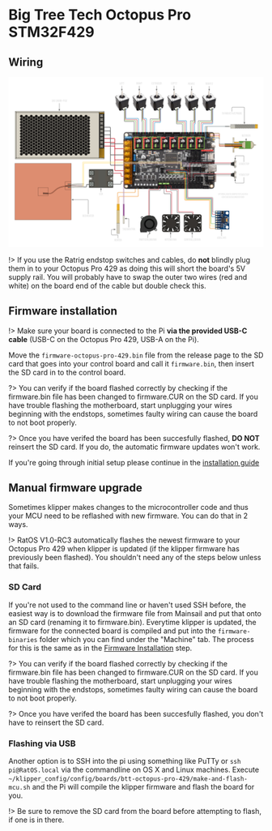 # Big Tree Tech Octopus Pro STM32F429

## Wiring

![BTT Octopus Pro STM32F429 Wiring Diagram](_media/octopus-11-wiring.png)

!> If you use the Ratrig endstop switches and cables, do **not** blindly plug them in to your Octopus Pro 429 as doing this will short the board's 5V supply rail. You will probably have to swap the outer two wires (red and white) on the board end of the cable but double check this.

## Firmware installation

!> Make sure your board is connected to the Pi **via the provided USB-C cable** (USB-C on the Octopus Pro 429, USB-A on the Pi).

Move the `firmware-octopus-pro-429.bin` file from the release page to the SD card that goes into your control board and call it `firmware.bin`, then insert the SD card in to the control board.

?>
You can verify if the board flashed correctly by checking if the firmware.bin file has been changed to firmware.CUR on the SD card. If you have trouble flashing the motherboard, start unplugging your wires beginning with the endstops, sometimes faulty wiring can cause the board to not boot properly.

?> Once you have verifed the board has been succesfully flashed, **DO NOT** reinsert the SD card. If you do, the automatic firmware updates won't work.

If you're going through initial setup please continue in the [installation guide](installation.md#setup)

## Manual firmware upgrade

Sometimes klipper makes changes to the microcontroller code and thus your MCU need to be reflashed with new firmware. You can do that in 2 ways.

!> RatOS V1.0-RC3 automatically flashes the newest firmware to your
Octopus Pro 429 when klipper is updated (if the klipper firmware has previously been flashed).
You shouldn't need any of the steps below unless that fails.

### SD Card

If you're not used to the command line or haven't used SSH before, the easiest way is to download the firmware file from Mainsail and put that onto an SD card (renaming it to firmware.bin). Everytime klipper is updated, the firmware for the connected board is compiled and put into the `firmware-binaries` folder which you can find under the "Machine" tab. The process for this is the same as in the [Firmware Installation](#firmware-installation) step.

?>
You can verify if the board flashed correctly by checking if the firmware.bin file has been changed to firmware.CUR on the SD card. If you have trouble flashing the motherboard, start unplugging your wires beginning with the endstops, sometimes faulty wiring can cause the board to not boot properly.

?> Once you have verifed the board has been succesfully flashed, you don't have to reinsert the SD card.

### Flashing via USB

Another option is to SSH into the pi using something like PuTTy or `ssh pi@RatOS.local` via the commandline on OS X and Linux machines. Execute `~/klipper_config/config/boards/btt-octopus-pro-429/make-and-flash-mcu.sh` and the Pi will compile the klipper firmware and flash the board for you.

!> Be sure to remove the SD card from the board before attempting to flash, if one is in there.
